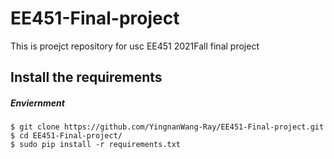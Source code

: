 # EE451-Final-project
This is proejct repository for usc EE451 2021Fall final project

## Install the requirements
##### Enviernment
    $ git clone https://github.com/YingnanWang-Ray/EE451-Final-project.git
    $ cd EE451-Final-project/
    $ sudo pip install -r requirements.txt
